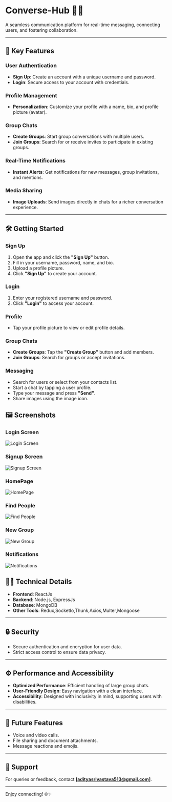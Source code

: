 # Converse-Hub 📱💬

A seamless communication platform for real-time messaging, connecting users, and fostering collaboration. 

---

## 🚀 Key Features

### **User Authentication**
- **Sign Up**: Create an account with a unique username and password.
- **Login**: Secure access to your account with credentials.

### **Profile Management**
- **Personalization**: Customize your profile with a name, bio, and profile picture (avatar).

### **Group Chats**
- **Create Groups**: Start group conversations with multiple users.
- **Join Groups**: Search for or receive invites to participate in existing groups.

### **Real-Time Notifications**
- **Instant Alerts**: Get notifications for new messages, group invitations, and mentions.

### **Media Sharing**
- **Image Uploads**: Send images directly in chats for a richer conversation experience.

---

## 🛠️ Getting Started

### **Sign Up**
1. Open the app and click the **"Sign Up"** button.
2. Fill in your username, password, name, and bio.
3. Upload a profile picture.
4. Click **"Sign Up"** to create your account.

### **Login**
1. Enter your registered username and password.
2. Click **"Login"** to access your account.

### **Profile**
- Tap your profile picture to view or edit profile details.

### **Group Chats**
- **Create Groups**: Tap the **"Create Group"** button and add members.
- **Join Groups**: Search for groups or accept invitations.

### **Messaging**
- Search for users or select from your contacts list.
- Start a chat by tapping a user profile.
- Type your message and press **"Send"**.
- Share images using the image icon.

## 🖼️ Screenshots
### Login Screen
![Login Screen](client/src/assets/Login.png)

### Signup Screen
![Signup Screen](client/src/assets/Signup.png)

### HomePage
![HomePage](client/src/assets/HomePage.png)

### Find People
![Find People](client/src/assets/FindPeople.png)

### New Group
![New Group](client/src/assets/NewGrooup.png)

### Notifications
![Notifications](client/src/assets/Notifications.png)


## 🧑‍💻 Technical Details

- **Frontend**: ReactJs
- **Backend**: Node.js, ExpressJs
- **Database**: MongoDB
- **Other Tools**: Redux,SocketIo,Thunk,Axios,Multer,Mongoose

---

## 🔒 Security
- Secure authentication and encryption for user data.
- Strict access control to ensure data privacy.

---

## ⚙️ Performance and Accessibility
- **Optimized Performance**: Efficient handling of large group chats.
- **User-Friendly Design**: Easy navigation with a clean interface.
- **Accessibility**: Designed with inclusivity in mind, supporting users with disabilities.

---

## 🌟 Future Features
- Voice and video calls.
- File sharing and document attachments.
- Message reactions and emojis.

---

## 📧 Support
For queries or feedback, contact **[adityasrivastava513@gmail.com]**.

---

Enjoy connecting! 🌐✨
